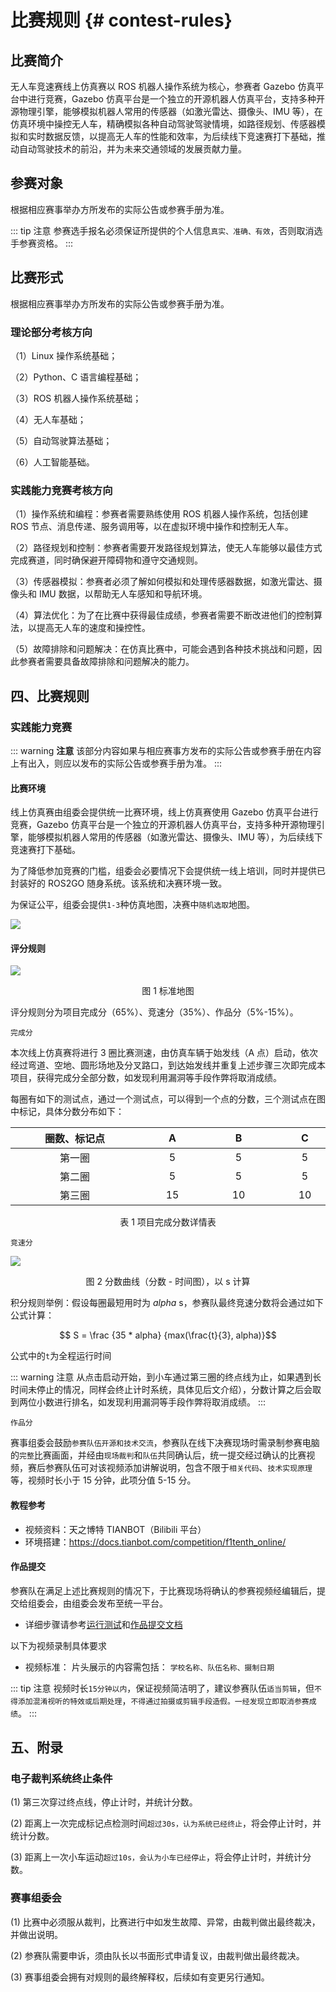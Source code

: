 # 比赛规则 {# contest-rules}

## 比赛简介
无人车竞速赛线上仿真赛以 ROS 机器人操作系统为核心，参赛者 Gazebo 仿真平台中进行竞赛，Gazebo 仿真平台是一个独立的开源机器人仿真平台，支持多种开源物理引擎，能够模拟机器人常用的传感器（如激光雷达、摄像头、IMU 等），在仿真环境中操控无人车，精确模拟各种自动驾驶驾驶情境，如路径规划、传感器模拟和实时数据反馈，以提高无人车的性能和效率，为后续线下竞速赛打下基础，推动自动驾驶技术的前沿，并为未来交通领域的发展贡献力量。

## 参赛对象

根据相应赛事举办方所发布的实际公告或参赛手册为准。

<!-- 比赛分为高校组和职工组（含教师）

- 高校组：本科、高职院校、技师学院等全日制在籍在校生。

高校组的比赛为团体赛，2 人一组，每所院校（含双跨或双牌学校）最多可选拔 4 支队伍且不得跨校组队，每支参赛队可指定 1-2 名指导老师。

- 职工组（含教师）：省内具有人工智能、大数据相关职业工作经历的企业在职人员，从事相关专业工作的高等院校、职业院校 (含技工院校) 在职人员。

职工组（含教师）比赛为单人赛，每单位最多可选拔 4 人参赛。 -->

::: tip 注意
参赛选手报名必须保证所提供的个人信息`真实、准确、有效`，否则取消选手参赛资格。
:::

## 比赛形式

根据相应赛事举办方所发布的实际公告或参赛手册为准。

<!-- 由`理论知识竞赛环节`、`实践能力竞赛环节`两部分组成，两环节赛事文档一同提交

`高校组、职工组竞赛`在赛事时长及赛事分值方面，明细如下：

- 总时间为：`180 分钟`
- 竞赛总分值：`200 分`

::: danger 注意
其中`理论知识竞赛环节`考核总分 100 分、`实践能力竞赛环节`总分 100 分。
::: -->

### 理论部分考核方向

（1）Linux 操作系统基础；

（2）Python、C 语言编程基础；

（3）ROS 机器人操作系统基础；

（4）无人车基础；

（5）自动驾驶算法基础；

（6）人工智能基础。

### 实践能力竞赛考核方向

（1）操作系统和编程：参赛者需要熟练使用 ROS 机器人操作系统，包括创建 ROS 节点、消息传递、服务调用等，以在虚拟环境中操作和控制无人车。

（2）路径规划和控制：参赛者需要开发路径规划算法，使无人车能够以最佳方式完成赛道，同时确保避开障碍物和遵守交通规则。

（3）传感器模拟：参赛者必须了解如何模拟和处理传感器数据，如激光雷达、摄像头和 IMU 数据，以帮助无人车感知和导航环境。

（4）算法优化：为了在比赛中获得最佳成绩，参赛者需要不断改进他们的控制算法，以提高无人车的速度和操控性。

（5）故障排除和问题解决：在仿真比赛中，可能会遇到各种技术挑战和问题，因此参赛者需要具备故障排除和问题解决的能力。

## 四、比赛规则

<!-- ### 理论知识竞赛

在赛事组委会命题专家组指导下，由各校自行命题采用理论考核方式并考核选拔。 -->

### 实践能力竞赛

::: warning **注意**
该部分内容如果与相应赛事方发布的实际公告或参赛手册在内容上有出入，则应以发布的实际公告或参赛手册为准。
:::

#### 比赛环境

线上仿真赛由组委会提供统一比赛环境，线上仿真赛使用 Gazebo 仿真平台进行竞赛，Gazebo 仿真平台是一个独立的开源机器人仿真平台，支持多种开源物理引擎，能够模拟机器人常用的传感器（如激光雷达、摄像头、IMU 等），为后续线下竞速赛打下基础。

为了降低参加竞赛的门槛，组委会必要情况下会提供统一线上培训，同时并提供已封装好的 ROS2GO 随身系统。该系统和决赛环境一致。

为保证公平，组委会提供`1-3`种仿真地图，决赛中`随机选取`地图。

![](https://tianbot-pic.oss-cn-beijing.aliyuncs.com/tianbot-pic/Tianbot-Docimage-20231122164115659.png)

#### 评分规则

![](https://tianbot-pic.oss-cn-beijing.aliyuncs.com/tianbot-pic/Tianbot-Doc202310301008327.png)

<p style="text-align:center"> 图 1 标准地图 </p>

评分规则分为项目完成分（65%）、竞速分（35%）、作品分（5%-15%）。

`完成分`

本次线上仿真赛将进行 3 圈比赛测速，由仿真车辆于始发线（A 点）启动，依次经过弯道、空地、圆形场地及分叉路口，到达始发线并重复上述步骤三次即完成本项目，获得完成分全部分数，如发现利用漏洞等手段作弊将取消成绩。

每圈有如下的测试点，通过一个测试点，可以得到一个点的分数，三个测试点在图中标记，具体分数分布如下：

| <div style="width:190px">圈数、标记点</div> | <div style="width:90px"> A </div> | <div style="width:90px">B</div> | <div style="width:90px">C</div>  |
|:--:|:--:|:--:|:--:|
|第一圈 | 5 | 5 | 5 |
|第二圈	| 5 | 5 | 5 |
|第三圈	| 15 | 10 | 10 |

<p style="text-align:center"> 表 1 项目完成分数详情表 </p>

`竞速分`

![](https://tianbot-pic.oss-cn-beijing.aliyuncs.com/tianbot-pic/Tianbot-Doc202310301017492.png)

<p style="text-align: center"> 图 2 分数曲线（分数 - 时间图），以 s 计算 </p>

积分规则举例：假设每圈最短用时为 $alpha$ s，参赛队最终竞速分数将会通过如下公式计算：

$$ S = \frac {35 * alpha}  {max(\frac{t}{3}, alpha)}$$

公式中的`t`为全程运行时间

::: warning 注意
从点击启动开始，到小车通过第三圈的终点线为止，如果遇到长时间未停止的情况，同样会终止计时系统，具体见后文介绍），分数计算之后会取到两位小数进行排名，如发现利用漏洞等手段作弊将取消成绩。
:::

<!-- `额外分`

- 第一种：登录自己的 Github 账号（团队中有一个即可），打开 [https://github.com/tianbot/tianracer](https://github.com/tianbot/tianracer)，并`点击 Star 按钮`，显示出`Starred`，在测试页面同时显示，此项分值 5 分。

![](https://tianbot-pic.oss-cn-beijing.aliyuncs.com/tianbot-pic/Tianbot-Doc202310301021856.png)

<p style="text-align:center"> 图 3 额外分数图 </p>

::: tip 提示
在录制参赛视频测试时，需要显示出自己的 id 和点击的 star 按钮，如图，我们将会在赛后在原有的分数上添加 5 分。
:::

- 第二种：赛事组委会鼓励参赛队伍开源，参赛队可使用相关代码开源平台如（`Github、Gitee、Gitlab`等）提交参赛使用相关代码、技术报告、视频等，赛事组委会会根据开源情况进行打分，此项分值 5-10 分。 -->

`作品分`

赛事组委会鼓励`参赛队伍开源和技术交流`，参赛队在线下决赛现场时需录制参赛电脑的`完整`比赛画面，并经由`现场裁判`和`队伍`共同确认后，统一提交经过确认的比赛视频，赛后参赛队伍可对该视频添加讲解说明，包含不限于`相关代码`、`技术实现原理`等，视频时长小于 15 分钟，此项分值 5-15 分。

#### 教程参考
- 视频资料：天之博特 TIANBOT（Bilibili 平台）
- 环境搭建：https://docs.tianbot.com/competition/f1tenth_online/
<!-- - 规则答疑：赛事 QQ 群
     - 高校组：706863561
     - 职工组：928727503 -->

#### 作品提交
参赛队在满足上述比赛规则的情况下，于比赛现场将确认的参赛视频经编辑后，提交给组委会，由组委会发布至统一平台。

- 详细步骤请参考[运行测试](./run-and-test.md)和[作品提交文档](./submit-works.md)

以下为视频录制具体要求

- 视频标准：
片头展示的内容需包括： `学校名称、队伍名称、摄制日期`

::: tip 注意
视频时长`15分钟以内`，保证视频简洁明了，建议参赛队伍`适当剪辑`，但`不得添加混淆视听的特效或后期处理`，`不得通过拍摄或剪辑手段造假。一经发现立即取消参赛成绩`。
:::

## 五、附录

### 电子裁判系统终止条件

(1) 第三次穿过终点线，停止计时，并统计分数。

(2) 距离上一次完成标记点检测时间`超过30s，认为系统已经终止`，将会停止计时，并统计分数。

(3) 距离上一次小车运动`超过10s，会认为小车已经停止`，将会停止计时，并统计分数。

### 赛事组委会

(1) 比赛中必须服从裁判，比赛进行中如发生故障、异常，由裁判做出最终裁决，并做出说明。

(2) 参赛队需要申诉，须由队长以书面形式申请复议，由裁判做出最终裁决。

(3) 赛事组委会拥有对规则的最终解释权，后续如有变更另行通知。
